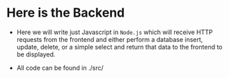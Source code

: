 # Here is the Backend

- Here we will write just Javascript in `Node.js` which will receive HTTP requests from the frontend and either perform a database insert, update, delete, or a simple select and return that data to the frontend to be displayed.

- All code can be found in ./src/

